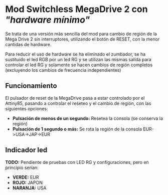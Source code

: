 # Mod Switchless MegaDrive 2 con _"hardware mínimo"_
Se trata de una versión más sencilla del mod para cambio de región de la Mega Drive 2 sin interruptores, utilizando el botón de RESET, con la menor cantidas de hardware.

Para reducir el uso de hardware se ha eliminado el zumbador, se ha sustituido el led RGB por un led RG y se utilizan las mismas salida para controlar el led RG y solamente se hacen cambios de región completos (excluyendo los cambios de frecuencia independientes)

## Funcionamiento
El pulsador de reset de la MegaDrive pasa a estar controlado  por el Attiny85, pasando a controlar el reseteo y el cambio de región, con las siguientes opciones:

  - **Pulsación de menos de un segundo:** Resetea la consola (se conserva la región)
  - **Pulsación de 1 segundo o más:** Se rota la región de la consola EUR->USA->JAP->EUR

## Indicador led

**TODO:** Pendiente de pruebas con LED RG y configuraciones, pero en principio serían:
  - **VERDE:** EUR
  - **ROJO:** JAPON
  - **NARANJA:** USA